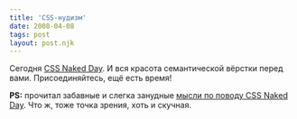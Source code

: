 ```yaml
---
title: 'CSS-нудизм'
date: 2008-04-08
tags: post
layout: post.njk
---
```


Сегодня [CSS Naked Day](http://naked.dustindiaz.com/). И вся красота семантической вёрстки перед вами. Присоединяйтесь, ещё есть время!

**PS:** прочитал забавные и слегка занудные [мысли по поводу CSS Naked Day](http://www.onderhond.com/blog/work/css-naked-day). Что ж, тоже точка зрения, хоть и скучная.
